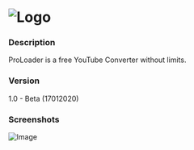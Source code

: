 ![Logo](https://madebyme.s-ul.eu/DRCnJhJf)
=========
### Description
ProLoader is a free YouTube Converter without limits.

### Version
1.0 - Beta (17012020)

### Screenshots
![Image](https://moon.is-inside.me/fQodqMJa.png)
